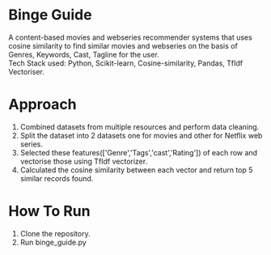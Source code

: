 # Binge Guide
A content-based movies and webseries recommender systems that uses cosine similarity to find similar movies and webseries on the basis of Genres, Keywords, Cast, Tagline for the user.<br>
Tech Stack used: Python, Scikit-learn, Cosine-similarity, Pandas, TfIdf Vectoriser.

# Approach
1. Combined datasets from multiple resources and perform data cleaning.
2. Split the dataset into 2 datasets one for movies and other for Netflix web series.
3. Selected these features(['Genre','Tags','cast','Rating']) of each row and vectorise those using TfIdf vectorizer.
4. Calculated the cosine similarity between each vector and return top 5 similar records found.

# How To Run
1. Clone the repository.
2. Run binge_guide.py
